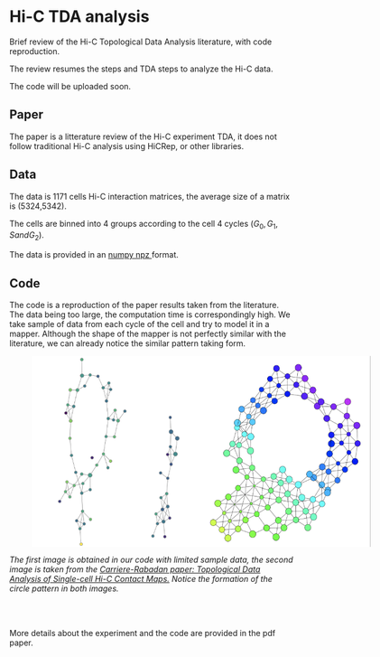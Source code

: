 # Hi-C TDA analysis
 Brief review of the Hi-C Topological Data Analysis literature, with code reproduction.
 
 The review resumes the steps and TDA steps to analyze the Hi-C data.
 
 The code will be uploaded soon.
 
 ## Paper 
 The paper is a litterature review of the Hi-C experiment TDA, it does not follow traditional Hi-C analysis using HiCRep, or other libraries.
 
 ## Data
 The data is 1171 cells Hi-C interaction matrices, the average size of a matrix is (5324,5342).
 
 The cells are binned into 4 groups according to the cell 4 cycles ($G_0 , G_1 , S and G_2$).
 
 The data is provided in an <a href="https://numpy.org/doc/stable/reference/generated/numpy.savez.html"> numpy npz </a> format.
 
 ## Code
The code is a reproduction of the paper results taken from the literature. The data being too large, the computation time is correspondingly high.
We take sample of data from each cycle of the cell and try to model it in a mapper. Although the shape of the mapper is not perfectly similar with the literature, we can already notice the similar pattern taking form.

<figure class="half" style="display:flex">
    <img style="width:300px" src="images/code.png">
    <img style="width:300px" src="images/papers.png">
</figure>

 <p><i>The first image is obtained in our code with limited sample data, the second image is taken from the <a href="https://arxiv.org/abs/1812.01360">Carriere-Rabadan paper: Topological Data Analysis of Single-cell Hi-C Contact Maps.</a>  Notice the formation of the circle pattern in both images.</i></p>
</div>
<br><br>

More details about the experiment and the code are provided in the pdf paper.
 
 
